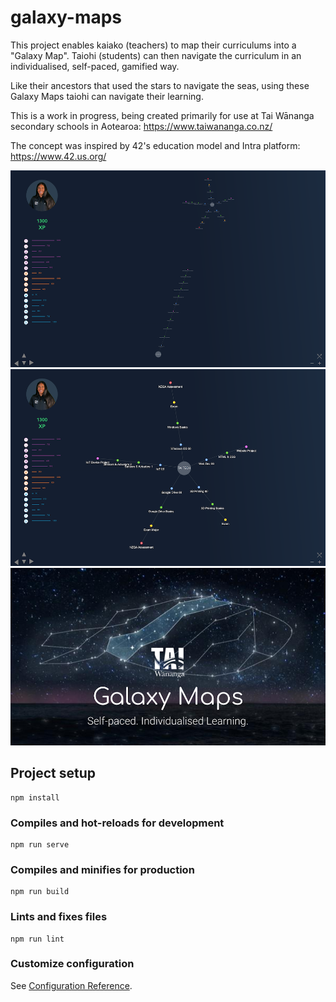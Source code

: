 # galaxy-maps

This project enables kaiako (teachers) to map their curriculums into a "Galaxy Map".
Taiohi (students) can then navigate the curriculum in an individualised, self-paced, gamified way.

Like their ancestors that used the stars to navigate the seas, using these Galaxy Maps taiohi can navigate their learning.

This is a work in progress, being created primarily for use at Tai Wānanga secondary schools in Aotearoa: https://www.taiwananga.co.nz/

The concept was inspired by 42's education model and Intra platform: https://www.42.us.org/ 

![screenshot of galaxy maps project](https://raw.githubusercontent.com/ian-vai/galaxy-maps/master/readme/screenshot-galaxy-maps.png)
![screenshot of the beginning of Tai Tech galaxy map](https://raw.githubusercontent.com/ian-vai/galaxy-maps/master/readme/screenshot-galaxy-map-tai-tech.png)
![screenshot of the concept cover image](https://raw.githubusercontent.com/ian-vai/galaxy-maps/master/readme/tai-wananga-galaxy-maps.png)

## Project setup
```
npm install
```

### Compiles and hot-reloads for development
```
npm run serve
```

### Compiles and minifies for production
```
npm run build
```

### Lints and fixes files
```
npm run lint
```

### Customize configuration
See [Configuration Reference](https://cli.vuejs.org/config/).
